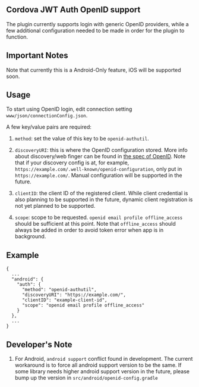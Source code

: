 Cordova JWT Auth OpenID support
---
The plugin currently supports login with generic OpenID providers, while a few additional configuration needed to be 
made in order for the plugin to function.


Important Notes
---
Note that currently this is a Android-Only feature, iOS will be supported soon.

Usage
---
To start using OpenID login, edit connection setting `www/json/connectionConfig.json`.

A few key/value pairs are required:
1. `method`: set the value of this key to be `openid-authutil`.

2. `discoveryURI`: this is where the OpenID configuration stored. More info about discovery/web finger can be found in
[the spec of OpenID](https://openid.net/specs/openid-connect-discovery-1_0.html). Note that if your discovery config is
at, for example, `https://example.com/.well-known/openid-configuration`, only put in `https://example.com/`. Manual
configuration will be supported in the future.

3. `clientID`: the client ID of the registered client. While client credential is also planning to be supported in the
future, dynamic client registration is not yet planned to be supported.

4. `scope`: scope to be requested. `openid email profile offline_access` should be sufficient at this point. Note that
`offline_access` should always be added in order to avoid token error when app is in background.

Example
---
```
{
  ...
  "android": {
    "auth": {
      "method": "openid-authutil",
      "discoveryURI": "https://example.com/",
      "clientID": "example-client-id",
      "scope": "openid email profile offline_access"
    }
  },
  ...
}
```

Developer's Note
---
1. For Android, `android support` conflict found in development. The current workaround is to force all android support
version to be the same. If some library needs higher android support version in the future, please bump up the version
in `src/android/openid-config.gradle`